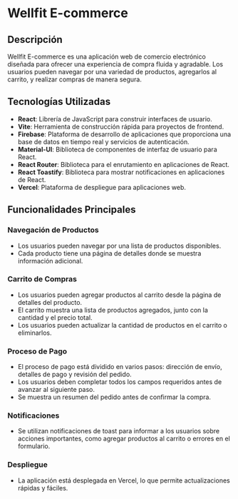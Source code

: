 # Wellfit E-commerce

## Descripción

Wellfit E-commerce es una aplicación web de comercio electrónico diseñada para ofrecer una experiencia de compra fluida y agradable. Los usuarios pueden navegar por una variedad de productos, agregarlos al carrito, y realizar compras de manera segura.

## Tecnologías Utilizadas

- **React**: Librería de JavaScript para construir interfaces de usuario.
- **Vite**: Herramienta de construcción rápida para proyectos de frontend.
- **Firebase**: Plataforma de desarrollo de aplicaciones que proporciona una base de datos en tiempo real y servicios de autenticación.
- **Material-UI**: Biblioteca de componentes de interfaz de usuario para React.
- **React Router**: Biblioteca para el enrutamiento en aplicaciones de React.
- **React Toastify**: Biblioteca para mostrar notificaciones en aplicaciones de React.
- **Vercel**: Plataforma de despliegue para aplicaciones web.

## Funcionalidades Principales

### Navegación de Productos

- Los usuarios pueden navegar por una lista de productos disponibles.
- Cada producto tiene una página de detalles donde se muestra información adicional.

### Carrito de Compras

- Los usuarios pueden agregar productos al carrito desde la página de detalles del producto.
- El carrito muestra una lista de productos agregados, junto con la cantidad y el precio total.
- Los usuarios pueden actualizar la cantidad de productos en el carrito o eliminarlos.

### Proceso de Pago

- El proceso de pago está dividido en varios pasos: dirección de envío, detalles de pago y revisión del pedido.
- Los usuarios deben completar todos los campos requeridos antes de avanzar al siguiente paso.
- Se muestra un resumen del pedido antes de confirmar la compra.

### Notificaciones

- Se utilizan notificaciones de toast para informar a los usuarios sobre acciones importantes, como agregar productos al carrito o errores en el formulario.

### Despliegue

- La aplicación está desplegada en Vercel, lo que permite actualizaciones rápidas y fáciles.
